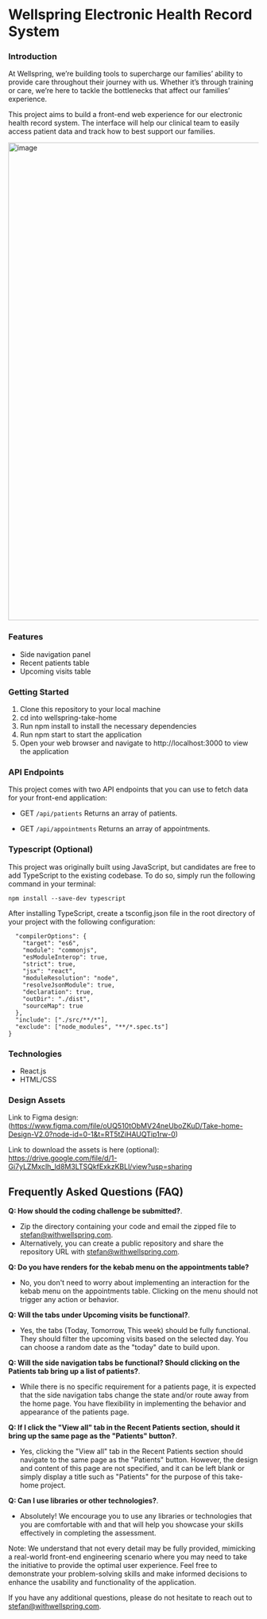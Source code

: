 # Wellspring Electronic Health Record System

### Introduction
At Wellspring, we’re building tools to supercharge our families’ ability to provide care throughout their journey with us. Whether it’s through training or care, we’re here to tackle the bottlenecks that affect our families’ experience.

This project aims to build a front-end web experience for our electronic health record system. The interface will help our clinical team to easily access patient data and track how to best support our families.

<img width="960" alt="image" src="https://user-images.githubusercontent.com/24286181/233230738-f1d03f3c-0438-485f-aa31-01dfd9a3b0cb.png">

### Features
* Side navigation panel
* Recent patients table
* Upcoming visits table

### Getting Started
1. Clone this repository to your local machine
2. cd into wellspring-take-home
3. Run npm install to install the necessary dependencies
4. Run npm start to start the application
5. Open your web browser and navigate to http://localhost:3000 to view the application

### API Endpoints
This project comes with two API endpoints that you can use to fetch data for your front-end application:

* GET `/api/patients`
Returns an array of patients.

* GET `/api/appointments`
Returns an array of appointments.

### Typescript (Optional)

This project was originally built using JavaScript, but candidates are free to add TypeScript to the existing codebase. To do so, simply run the following command in your terminal:

```npm install --save-dev typescript```

After installing TypeScript, create a tsconfig.json file in the root directory of your project with the following configuration:

```json{
  "compilerOptions": {
    "target": "es6",
    "module": "commonjs",
    "esModuleInterop": true,
    "strict": true,
    "jsx": "react",
    "moduleResolution": "node",
    "resolveJsonModule": true,
    "declaration": true,
    "outDir": "./dist",
    "sourceMap": true
  },
  "include": ["./src/**/*"],
  "exclude": ["node_modules", "**/*.spec.ts"]
}
```

### Technologies
* React.js
* HTML/CSS

### Design Assets
Link to Figma design: (https://www.figma.com/file/oUQ510tObMV24neUboZKuD/Take-home-Design-V2.0?node-id=0-1&t=RT5tZiHAUQTip1rw-0)

Link to download the assets is here (optional): https://drive.google.com/file/d/1-Gi7yLZMxclh_ld8M3LTSQkfExkzKBLl/view?usp=sharing

## Frequently Asked Questions (FAQ)

**Q: How should the coding challenge be submitted?**. 
* Zip the directory containing your code and email the zipped file to stefan@withwellspring.com.
* Alternatively, you can create a public repository and share the repository URL with stefan@withwellspring.com.

**Q: Do you have renders for the kebab menu on the appointments table?**
* No, you don't need to worry about implementing an interaction for the kebab menu on the appointments table. Clicking on the menu should not trigger any action or behavior.

**Q: Will the tabs under Upcoming visits be functional?**. 
* Yes, the tabs (Today, Tomorrow, This week) should be fully functional. They should filter the upcoming visits based on the selected day. You can choose a random date as the "today" date to build upon.

**Q: Will the side navigation tabs be functional? Should clicking on the Patients tab bring up a list of patients?**. 
* While there is no specific requirement for a patients page, it is expected that the side navigation tabs change the state and/or route away from the home page. You have flexibility in implementing the behavior and appearance of the patients page.

**Q: If I click the "View all" tab in the Recent Patients section, should it bring up the same page as the "Patients" button?**. 
* Yes, clicking the "View all" tab in the Recent Patients section should navigate to the same page as the "Patients" button. However, the design and content of this page are not specified, and it can be left blank or simply display a title such as "Patients" for the purpose of this take-home project.

**Q: Can I use libraries or other technologies?**. 
* Absolutely! We encourage you to use any libraries or technologies that you are comfortable with and that will help you showcase your skills effectively in completing the assessment.

Note: We understand that not every detail may be fully provided, mimicking a real-world front-end engineering scenario where you may need to take the initiative to provide the optimal user experience. Feel free to demonstrate your problem-solving skills and make informed decisions to enhance the usability and functionality of the application.

If you have any additional questions, please do not hesitate to reach out to stefan@withwellspring.com.
